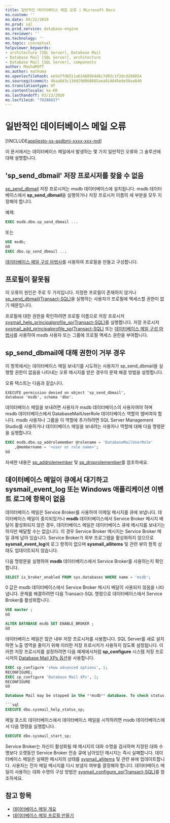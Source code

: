 ```yaml
---
title: 일반적인 데이터베이스 메일 오류 | Microsoft Docs
ms.custom: ''
ms.date: 04/22/2019
ms.prod: sql
ms.prod_service: database-engine
ms.reviewer: ''
ms.technology: ''
ms.topic: conceptual
helpviewer_keywords:
- architecture [SQL Server], Database Mail
- Database Mail [SQL Server], architecture
- Database Mail [SQL Server], components
author: MashaMSFT
ms.author: mathoma
ms.openlocfilehash: ee5e7fd6511a624b05b4d6c7d03c1f2dcd288054
ms.sourcegitcommit: 4baa8d3c13dd290068885aea914845ede58aa840
ms.translationtype: HT
ms.contentlocale: ko-KR
ms.lasthandoff: 03/13/2020
ms.locfileid: "79288027"
---
```

# <a name="common-errors-with-database-mail"></a>일반적인 데이터베이스 메일 오류 
[!INCLUDE[appliesto-ss-asdbmi-xxxx-xxx-md](../../includes/appliesto-ss-asdbmi-xxxx-xxx-md.md)]

이 문서에서는 데이터베이스 메일에서 발생하는 몇 가지 일반적인 오류와 그 솔루션에 대해 설명합니다.

## <a name="could-not-find-stored-procedure-sp_send_dbmail"></a>'sp_send_dbmail' 저장 프로시저를 찾을 수 없음
[sp_send_dbmail](../system-stored-procedures/sp-send-dbmail-transact-sql.md) 저장 프로시저는 msdb 데이터베이스에 설치됩니다. msdb 데이터베이스에서 **sp_send_dbmail**을 실행하거나 저장 프로시저 이름의 세 부분을 모두 지정해야 합니다.

예제:
```sql
EXEC msdb.dbo.sp_send_dbmail ...
```

또는

```sql
USE msdb;
GO
EXEC dbo.sp_send_dbmail ...
```

[데이터베이스 메일 구성 마법사](configure-database-mail.md)를 사용하여 프로필을 만들고 구성합니다.

## <a name="profile-not-valid"></a>프로필이 잘못됨
이 오류의 원인은 주로 두 가지입니다. 지정한 프로필이 존재하지 않거나 [sp_send_dbmail(Transact-SQL)](../system-stored-procedures/sp-send-dbmail-transact-sql.md)을 실행하는 사용자가 프로필에 액세스할 권한이 없기 때문입니다.

프로필에 대한 권한을 확인하려면 프로필 이름으로 저장 프로시저 [sysmail_help_principalprofile_sp(Transact-SQL)](../system-stored-procedures/sysmail-help-principalprofile-sp-transact-sql.md)를 실행합니다. 저장 프로시저 [sysmail_add_principalprofile_sp(Transact-SQL)](../system-stored-procedures/sysmail-help-principalprofile-sp-transact-sql.md) 또는 [데이터베이스 메일 구성 마법사](configure-database-mail.md)를 사용하여 msdb 사용자 또는 그룹에 프로필 액세스 권한을 부여합니다.

## <a name="permission-denied-on-sp_send_dbmail"></a>sp_send_dbmail에 대해 권한이 거부 경우

이 항목에서는 데이터베이스 메일 보내기를 시도하는 사용자가 sp_send_dbmail을 실행할 권한이 없음을 나타내는 오류 메시지를 받은 경우의 문제 해결 방법을 설명합니다.

오류 텍스트는 다음과 같습니다.

```
EXECUTE permission denied on object 'sp_send_dbmail', 
database 'msdb', schema 'dbo'.
```

데이터베이스 메일을 보내려면 사용자가 msdb 데이터베이스의 사용자여야 하며 msdb 데이터베이스에서 DatabaseMailUserRole 데이터베이스 역할의 멤버여야 합니다. msdb 사용자나 그룹을 이 역할에 추가하려면 SQL Server Management Studio를 사용하거나 데이터베이스 메일을 보내려는 사용자나 역할에 대해 다음 명령문을 실행합니다.

```sql
EXEC msdb.dbo.sp_addrolemember @rolename = 'DatabaseMailUserRole'
    ,@membername = '<user or role name>';
GO
```
자세한 내용은 [sp_addrolemember](../system-stored-procedures/sp-addrolemember-transact-sql.md) 및 [sp_droprolemember](../system-stored-procedures/sp-droprolemember-transact-sql.md)를 참조하세요.

## <a name="database-mail-queued-no-entries-in-sysmail_event_log-or-windows-application-event-log"></a>데이터베이스 메일이 큐에서 대기하고 sysmail_event_log 또는 Windows 애플리케이션 이벤트 로그에 항목이 없음 

데이터베이스 메일은 Service Broker를 사용하여 이메일 메시지를 큐에 보냅니다. 데이터베이스 메일이 중지되었거나 **msdb** 데이터베이스에서 Service Broker 메시지 배달이 활성화되지 않은 경우, 데이터베이스 메일은 데이터베이스 큐에 메시지를 보내기는 하지만 배달할 수는 없습니다. 이 경우 Service Broker 메시지는 Service Broker 메일 큐에 남아 있습니다. Service Broker가 외부 프로그램을 활성화하지 않으므로 **sysmail_event_log**에 로그 항목이 없으며 **sysmail_allitems** 및 관련 뷰의 항목 상태도 업데이트되지 않습니다.

다음 명령문을 실행하여 **msdb** 데이터베이스에서 Service Broker를 사용하는지 확인합니다.

```sql
SELECT is_broker_enabled FROM sys.databases WHERE name = 'msdb';
```

0 값은 msdb 데이터베이스에서 Service Broker 메시지 배달이 사용되지 않음을 나타냅니다. 문제를 해결하려면 다음 Transact-SQL 명령으로 데이터베이스에서 Service Broker를 활성화합니다.

```sql
USE master ;
GO

ALTER DATABASE msdb SET ENABLE_BROKER ;
GO
``` 

데이터베이스 메일은 많은 내부 저장 프로시저를 사용합니다. SQL Server를 새로 설치하면 노출 영역을 줄이기 위해 이러한 저장 프로시저가 사용하지 않도록 설정됩니다. 이러한 저장 프로시저를 설정하려면 다음 예제에서처럼 **sp_configure** 시스템 저장 프로시저의 [Database Mail XPs 옵션](../../database-engine/configure-windows/database-mail-xps-server-configuration-option.md)을 사용합니다.

```sql
EXEC sp_configure 'show advanced options', 1;  
RECONFIGURE;
EXEC sp_configure 'Database Mail XPs', 1;  
RECONFIGURE  
GO  

Database Mail may be stopped in the **msdb** database. To check status of Database Mail, execute the following statement:

```sql
EXECUTE dbo.sysmail_help_status_sp;
```

메일 호스트 데이터베이스에서 데이터베이스 메일을 시작하려면 msdb 데이터베이스에서 다음 명령을 실행합니다.

```sql
EXECUTE dbo.sysmail_start_sp;
```

Service Broker는 자신이 활성화될 때 메시지의 대화 수명을 검사하며 지정된 대화 수명보다 오랫동안 Service Broker 전송 큐에 남아있던 메시지는 즉시 실패합니다. 데이터베이스 메일은 실패한 메시지의 상태를 [sysmail_allitems](../system-catalog-views/sysmail-allitems-transact-sql.md) 및 관련 뷰에 업데이트합니다. 사용자는 전자 메일 메시지를 다시 보낼지 여부를 결정해야 합니다. 데이터베이스 메일이 사용하는 대화 수명의 구성 방법은 [sysmail_configure_sp(Transact-SQL)](../system-stored-procedures/sysmail-configure-sp-transact-sql.md)를 참조하세요.



##  <a name="RelatedContent"></a> 참고 항목
  
-  [데이터베이스 메일 개요](database-mail.md)
-  [데이터베이스 메일 프로필 만들기](create-a-database-mail-profile.md)
  
  
